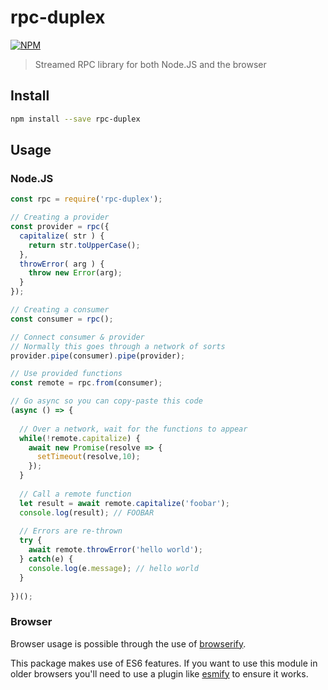# rpc-duplex

[![NPM](https://nodei.co/npm/rpc-duplex.png)](https://nodei.co/npm/rpc-duplex/)

> Streamed RPC library for both Node.JS and the browser

## Install

```bash
npm install --save rpc-duplex
```

## Usage

### Node.JS

```js
const rpc = require('rpc-duplex');

// Creating a provider
const provider = rpc({
  capitalize( str ) {
    return str.toUpperCase();
  },
  throwError( arg ) {
    throw new Error(arg);
  }
});

// Creating a consumer
const consumer = rpc();

// Connect consumer & provider
// Normally this goes through a network of sorts
provider.pipe(consumer).pipe(provider);

// Use provided functions
const remote = rpc.from(consumer);

// Go async so you can copy-paste this code
(async () => {
  
  // Over a network, wait for the functions to appear
  while(!remote.capitalize) {
    await new Promise(resolve => {
      setTimeout(resolve,10);
    });
  }
  
  // Call a remote function
  let result = await remote.capitalize('foobar');
  console.log(result); // FOOBAR
  
  // Errors are re-thrown
  try {
    await remote.throwError('hello world');    
  } catch(e) {
    console.log(e.message); // hello world
  }
  
})();
```

### Browser

Browser usage is possible through the use of [browserify][browserify].

This package makes use of ES6 features. If you want to use this module in older browsers you'll need to use a plugin
like [esmify][esmify] to ensure it works.

[browserify]: https://npmjs.com/package/browserify
[esmify]: https://npmjs.com/package/esmify
